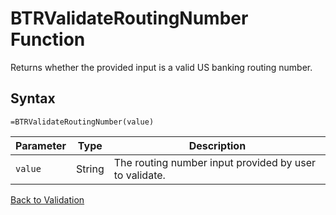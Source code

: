 # BTRValidateRoutingNumber Function

Returns whether the provided input is a valid US banking routing number.

## Syntax

```excel
=BTRValidateRoutingNumber(value)
```

Parameter | Type | Description
---|---|---
`value` | String | The routing number input provided by user to validate.

[Back to Validation](RBLeValidation.md)